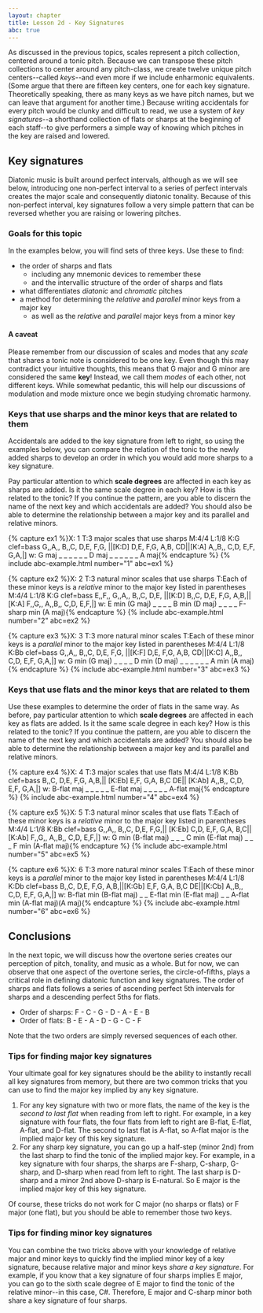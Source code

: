 ```yaml
---
layout: chapter
title: Lesson 2d - Key Signatures
abc: true
---
```


As discussed in the previous topics, scales represent a pitch collection, centered around a tonic pitch. Because we can transpose these pitch collections to center around any pitch-class, we create twelve unique pitch centers--called *keys*--and even more if we include enharmonic equivalents. (Some argue that there are fifteen key centers, one for each key signature. Theoretically speaking, there as many keys as we have pitch names, but we can leave that argument for another time.) Because writing accidentals for every pitch would be clunky and difficult to read, we use a system of *key signatures*--a shorthand collection of flats or sharps at the beginning of each staff--to give performers a simple way of knowing which pitches in the key are raised and lowered.

## Key signatures

Diatonic music is built around perfect intervals, although as we will see below, introducing one non-perfect interval to a series of perfect intervals creates the major scale and consequently diatonic tonality. Because of this non-perfect interval, key signatures follow a very simple pattern that can be reversed whether you are raising or lowering pitches.

### Goals for this topic

In the examples below, you will find sets of three keys. Use these to find:
- the order of sharps and flats
    - including any mnemonic devices to remember these
    - and the intervallic structure of the order of sharps and flats
- what differentiates *diatonic* and *chromatic* pitches
- a method for determining the *relative* and *parallel* minor keys from a major key
    - as well as the *relative* and *parallel* major keys from a minor key

#### A caveat

Please remember from our discussion of scales and modes that any *scale* that shares a tonic note is considered to be one key. Even though this may contradict your intuitive thoughts, this means that G major and G minor are considered the same **key**! Instead, we call them *modes* of each other, not different keys. While somewhat pedantic, this will help our discussions of modulation and mode mixture once we begin studying chromatic harmony.

### Keys that use sharps and the minor keys that are related to them

Accidentals are added to the key signature from left to right, so using the examples below, you can compare the relation of the tonic to the newly added sharps to develop an order in which you would add more sharps to a key signature. 

Pay particular attention to which **scale degrees** are affected in each key as sharps are added. Is it the same scale degree in each key? How is this related to the tonic? If you continue the pattern, are you able to discern the name of the next key and which accidentals are added? You should also be able to determine the relationship between a major key and its parallel and relative minors.

{% capture ex1 %}X: 1
T:3 major scales that use sharps
M:4/4
L:1/8
K:G clef=bass
G,,A,, B,,C, D,E, F,G, ||[K:D] D,E, F,G, A,B, CD||[K:A] A,,B,, C,D, E,F, G,A,|]
w: G maj _ _ _ _ _ _ D maj _ _ _ _ _ _ A maj{% endcapture %}
{% include abc-example.html number="1" abc=ex1 %}


{% capture ex2 %}X: 2
T:3 natural minor scales that use sharps
T:Each of these minor keys is a *relative* minor to the major key listed in parentheses
M:4/4
L:1/8
K:G clef=bass
E,,F,, G,,A,, B,,C, D,E, ||[K:D] B,,C, D,E, F,G, A,B,||[K:A] F,,G,, A,,B,, C,D, E,F,|]
w: E min (G maj) _ _ _ _ B min (D maj) _ _ _ _ F-sharp min (A maj){% endcapture %}
{% include abc-example.html number="2" abc=ex2 %}


{% capture ex3 %}X: 3
T:3 more natural minor scales
T:Each of these minor keys is a *parallel* minor to the major key listed in parentheses
M:4/4
L:1/8
K:Bb clef=bass
G,,A,, B,,C, D,E, F,G, ||[K:F] D,E, F,G, A,B, CD||[K:C] A,,B,, C,D, E,F, G,A,|]
w: G min (G maj) _ _ _ _ D min (D maj) _ _ _ _ _ _ A min (A maj){% endcapture %}
{% include abc-example.html number="3" abc=ex3 %}

### Keys that use flats and the minor keys that are related to them

Use these examples to determine the order of flats in the same way. As before, pay particular attention to which **scale degrees** are affected in each key as flats are added. Is it the same scale degree in each key? How is this related to the tonic? If you continue the pattern, are you able to discern the name of the next key and which accidentals are added? You should also be able to determine the relationship between a major key and its parallel and relative minors.

{% capture ex4 %}X: 4
T:3 major scales that use flats
M:4/4
L:1/8
K:Bb clef=bass
B,,C, D,E, F,G, A,B,|| [K:Eb] E,F, G,A, B,C DE|| [K:Ab] A,,B,, C,D, E,F, G,A,|]
w: B-flat maj _ _ _ _ _ E-flat maj _ _ _ _ _ A-flat maj{% endcapture %}
{% include abc-example.html number="4" abc=ex4 %}


{% capture ex5 %}X: 5
T:3 natural minor scales that use flats
T:Each of these minor keys is a *relative* minor to the major key listed in parentheses
M:4/4
L:1/8
K:Bb clef=bass
G,,A,, B,,C, D,E, F,G,|| [K:Eb] C,D, E,F, G,A, B,C|| [K:Ab] F,,G,, A,,B,, C,D, E,F,|]
w: G min (B-flat maj) _ _ _ C min (E-flat maj) _ _ _ F min (A-flat maj){% endcapture %}
{% include abc-example.html number="5" abc=ex5 %}


{% capture ex6 %}X: 6
T:3 more natural minor scales
T:Each of these minor keys is a *parallel* minor to the major key listed in parentheses
M:4/4
L:1/8
K:Db clef=bass
B,,C, D,E, F,G, A,B,||[K:Gb] E,F, G,A, B,C DE||[K:Cb] A,,B,, C,D, E,F, G,A,|]
w: B-flat min (B-flat maj) _ _ E-flat min (E-flat maj) _ _ A-flat min (A-flat maj)(A maj){% endcapture %}
{% include abc-example.html number="6" abc=ex6 %}

## Conclusions

In the next topic, we will discuss how the overtone series creates our perception of pitch, tonality, and music as a whole. But for now, we can observe that one aspect of the overtone series, the circle-of-fifths, plays a critical role in defining diatonic function and key signatures. The order of sharps and flats follows a series of ascending perfect 5th intervals for sharps and a descending perfect 5ths for flats.
- Order of sharps: F - C - G - D - A - E - B
- Order of flats: B - E - A - D - G - C - F

Note that the two orders are simply reversed sequences of each other. 

### Tips for finding major key signatures

Your ultimate goal for key signatures should be the ability to instantly recall all key signatures from memory, but there are two common tricks that you can use to find the major key implied by any key signature.

1. For any key signature with two or more flats, the name of the key is the *second to last flat* when reading from left to right. For example, in a key signature with four flats, the four flats from left to right are B-flat, E-flat, A-flat, and D-flat. The second to last flat is A-flat, so A-flat major is the implied major key of this key signature.
2. For any sharp key signature, you can go up a half-step (minor 2nd) from the last sharp to find the tonic of the implied major key. For example, in a key signature with four sharps, the sharps are F-sharp, C-sharp, G-sharp, and D-sharp when read from left to right. The last sharp is D-sharp and a minor 2nd above D-sharp is E-natural. So E major is the implied major key of this key signature.

Of course, these tricks do not work for C major (no sharps or flats) or F major (one flat), but you should be able to remember those two keys.

### Tips for finding minor key signatures

You can combine the two tricks above with your knowledge of relative major and minor keys to quickly find the implied minor key of a key signature, because relative major and minor keys *share a key signature*. For example, if you know that a key signature of four sharps implies E major, you can go to the sixth scale degree of E major to find the tonic of the relative minor--in this case, C#. Therefore, E major and C-sharp minor both share a key signature of four sharps.
